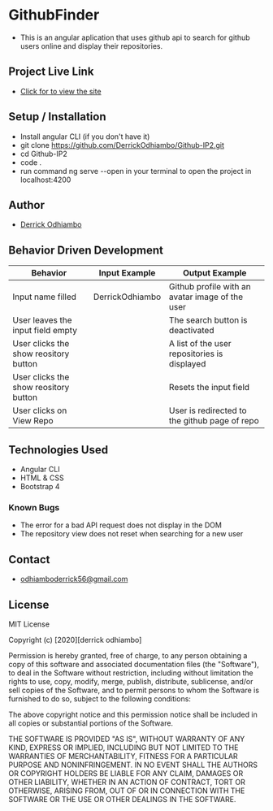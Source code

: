 # GithubFinder

- This is an angular aplication that uses github api to search for github users online and display their repositories.

## Project Live Link

- [Click for to view the site]()

## Setup / Installation

- Install angular CLI (if you don't have it)
- git clone https://github.com/DerrickOdhiambo/Github-IP2.git
- cd Github-IP2
- code .
- run command ng serve --open in your terminal to open the project in localhost:4200

## Author

- [Derrick Odhiambo](https://github.com/DerrickOdhiambo/Github-IP2)

## Behavior Driven Development

| Behavior                              | Input Example   | Output Example                                  |
| ------------------------------------- | --------------- | ----------------------------------------------- |
| Input name filled                     | DerrickOdhiambo | Github profile with an avatar image of the user |
| User leaves the input field empty     |                 | The search button is deactivated                |
| User clicks the show reository button |                 | A list of the user repositories is displayed    |
| User clicks the show reository button |                 | Resets the input field                          |
| User clicks on View Repo              |                 | User is redirected to the github page of repo   |

## Technologies Used

- Angular CLI
- HTML & CSS
- Bootstrap 4

### Known Bugs

- The error for a bad API request does not display in the DOM
- The repository view does not reset when searching for a new user

## Contact

- odhiamboderrick56@gmail.com

## License

MIT License

Copyright (c) [2020][derrick odhiambo]

Permission is hereby granted, free of charge, to any person obtaining a copy
of this software and associated documentation files (the "Software"), to deal
in the Software without restriction, including without limitation the rights
to use, copy, modify, merge, publish, distribute, sublicense, and/or sell
copies of the Software, and to permit persons to whom the Software is
furnished to do so, subject to the following conditions:

The above copyright notice and this permission notice shall be included in all
copies or substantial portions of the Software.

THE SOFTWARE IS PROVIDED "AS IS", WITHOUT WARRANTY OF ANY KIND, EXPRESS OR
IMPLIED, INCLUDING BUT NOT LIMITED TO THE WARRANTIES OF MERCHANTABILITY,
FITNESS FOR A PARTICULAR PURPOSE AND NONINFRINGEMENT. IN NO EVENT SHALL THE
AUTHORS OR COPYRIGHT HOLDERS BE LIABLE FOR ANY CLAIM, DAMAGES OR OTHER
LIABILITY, WHETHER IN AN ACTION OF CONTRACT, TORT OR OTHERWISE, ARISING FROM,
OUT OF OR IN CONNECTION WITH THE SOFTWARE OR THE USE OR OTHER DEALINGS IN THE
SOFTWARE.
